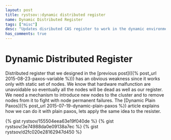 ```yaml
---
layout: post
title: rystsov::dynamic distributed register
name: Dynamic Distributed Register
tags: ["misc"]
desc: "Updates disributed CAS register to work in the dynamic environments"
has_comments: true
---
```


<h1>Dynamic Distributed Register</h1>

Distributed register that we designed in the [previous post](({% post_url 2015-08-23-paxos-variable %})) has an obvious weakness since it works only with static set of nodes. We know that hardware malfunction are unavoidable so eventually all the nodes will be dead as well as our register. We need a mechanism to introduce new nodes to the cluster and to remove nodes from it to fight with node permanent failures. The [Dynamic Plain Paxos]({% post_url 2015-07-19-dynamic-plain-paxos %}) article explains how we can do it with plain paxos, lets apply the same idea to the resister.

{% gist rystsov/155504eea63e19f040de %}
{% gist rystsov/3e74988da0e09138a7ec %}
{% gist rystsov/d2fc020e28162947d450 %}
